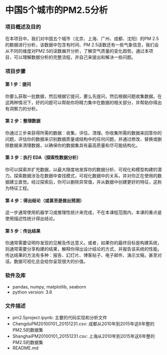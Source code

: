 # 中国5个城市的PM2.5分析
### 项目概述及目的

在本项目中，我们对中国五个城市（北京、上海、广州、成都、沈阳）的PM 2.5的数据进行分析，该数据中包含有时间、PM 2.5读数还有一些气象信息，我们会从不同的维度对PM2.5的读数展开分析，了解空气质量的变化趋势。通过本项目，可以理解数据分析的完整流程，并自己来提出和解决一些问题。

### 项目步骤

#### 第 1 步：提问

你要么获取一批数据，然后根据它提问，要么先提问，然后根据问题收集数据。在这两种情况下，好的问题可以帮助你将精力集中在数据的相关部分，并帮助你得出有洞察力的分析。

#### 第 2 步：整理数据

你通过三步来获得所需的数据：收集，评估，清理。你收集所需的数据来回答你的问题，评估你的数据来识别数据质量或结构中的任何问题，并通过修改、替换或删除数据来清理数据，以确保你的数据集具有最高质量和尽可能结构化。

#### 第 3 步：执行 EDA（探索性数据分析）

你可以探索并扩充数据，以最大限度地发挥你的数据分析、可视化和模型构建的潜力。探索数据涉及在数据中查找模式，可视化数据中的关系，并对你正在使用的数据建立直觉。经过探索后，你可以删除异常值，并从数据中创建更好的特征，这称为特征工程。

#### 第 4 步：得出结论（或甚至是做出预测）

这一步通常使用机器学习或推理性统计来完成，不在本课程范围内，本课的重点是使用描述性统计得出结论。

#### 第 5 步：传达结果

你通常需要证明你发现的见解及传达意义。或者，如果你的最终目标是构建系统，则通常需要分享构建的结果，解释你得出设计结论的方式，并报告该系统的性能。传达结果的方法有多种：报告、幻灯片、博客帖子、电子邮件、演示文稿，甚至对话。数据可视化总会给你呈现很大的价值。

### 软件及库

- pandas, numpy, matplotlib, seaborn
- python version: 3.6

### 文件描述
- pm2.5project.ipynb: 主要的代码实现和分析文件
- ChengduPM20100101_20151231.csv: 成都从2010年到2015年这6年整的PM2.5的数据集
- ShanghaiPM20100101_20151231.csv: 上海从2010年到2015年这6年整的PM2.5的数据集
- README.md

